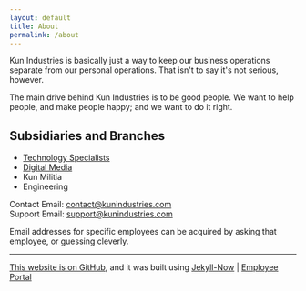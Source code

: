 ```yaml
---
layout: default
title: About
permalink: /about
---
```


Kun Industries is basically just a way to keep our business operations separate from our personal operations. That isn't to say it's not serious, however.  

<!-- the following semicolon may not be correct. i'm not for sure, but i'm not going to look it up. if you believe this semicolon was written in error, please contact support@kunindustries.com -->
The main drive behind Kun Industries is to be good people. We want to help people, and make people happy; and we want to do it right.  

## Subsidiaries and Branches
- [Technology Specialists](../tech)  
- [Digital Media](../media)
- Kun Militia 
- Engineering  

Contact Email: contact@kunindustries.com  
Support Email: support@kunindustries.com  
  
Email addresses for specific employees can be acquired by asking that employee, or guessing cleverly.

---

[This website is on GitHub](https://github.com/kunindustries/kunindustries.github.io), and it was built using [Jekyll-Now](https://github.com/barryclark/jekyll-now) \| [Employee Portal](http://employee.kunindustries.com)
